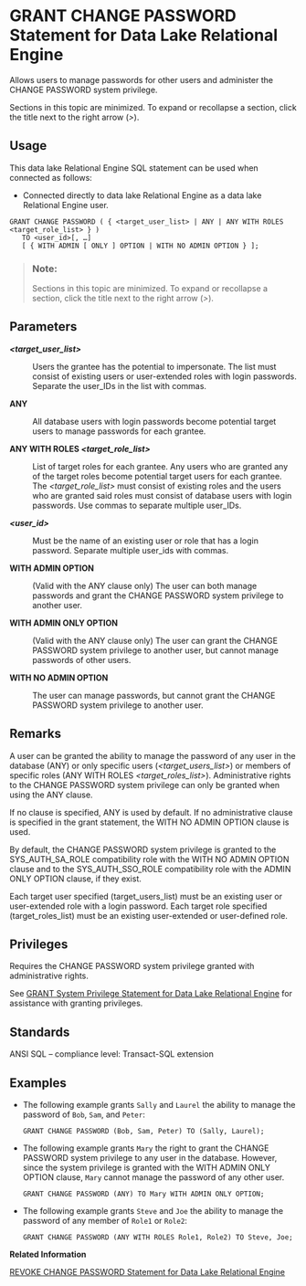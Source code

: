 <!-- loioa3e3fc8084f2101599d0afbadc8092b4 -->

# GRANT CHANGE PASSWORD Statement for Data Lake Relational Engine

Allows users to manage passwords for other users and administer the CHANGE PASSWORD system privilege.



Sections in this topic are minimized. To expand or recollapse a section, click the title next to the right arrow \(*\>*\).



<a name="loioa3e3fc8084f2101599d0afbadc8092b4__section_ovp_dvr_znb"/>

## Usage

This data lake Relational Engine SQL statement can be used when connected as follows:

-   Connected directly to data lake Relational Engine as a data lake Relational Engine user.



```
GRANT CHANGE PASSWORD ( { <target_user_list> | ANY | ANY WITH ROLES <target_role_list> } )
   TO <user_id>[, …]
   [ { WITH ADMIN [ ONLY ] OPTION | WITH NO ADMIN OPTION } ];
```



> ### Note:  
> Sections in this topic are minimized. To expand or recollapse a section, click the title next to the right arrow \(*\>*\).



<a name="loioa3e3fc8084f2101599d0afbadc8092b4__IQ_Parameters"/>

## Parameters


<dl>
<dt><b>

*<target\_user\_list\>*

</b></dt>
<dd>

Users the grantee has the potential to impersonate. The list must consist of existing users or user-extended roles with login passwords. Separate the user\_IDs in the list with commas.



</dd><dt><b>

ANY

</b></dt>
<dd>

All database users with login passwords become potential target users to manage passwords for each grantee.



</dd><dt><b>

ANY WITH ROLES *<target\_role\_list\>*

</b></dt>
<dd>

List of target roles for each grantee. Any users who are granted any of the target roles become potential target users for each grantee. The *<target\_role\_list\>* must consist of existing roles and the users who are granted said roles must consist of database users with login passwords. Use commas to separate multiple user\_IDs.



</dd><dt><b>

*<user\_id\>*

</b></dt>
<dd>

Must be the name of an existing user or role that has a login password. Separate multiple user\_ids with commas.



</dd><dt><b>

WITH ADMIN OPTION

</b></dt>
<dd>

\(Valid with the ANY clause only\) The user can both manage passwords and grant the CHANGE PASSWORD system privilege to another user.



</dd><dt><b>

WITH ADMIN ONLY OPTION

</b></dt>
<dd>

\(Valid with the ANY clause only\) The user can grant the CHANGE PASSWORD system privilege to another user, but cannot manage passwords of other users.



</dd><dt><b>

WITH NO ADMIN OPTION

</b></dt>
<dd>

The user can manage passwords, but cannot grant the CHANGE PASSWORD system privilege to another user.



</dd>
</dl>



<a name="loioa3e3fc8084f2101599d0afbadc8092b4__IQ_Usage"/>

## Remarks

A user can be granted the ability to manage the password of any user in the database \(ANY\) or only specific users \(*<target\_users\_list\>*\) or members of specific roles \(ANY WITH ROLES *<target\_roles\_list\>*\). Administrative rights to the CHANGE PASSWORD system privilege can only be granted when using the ANY clause.

If no clause is specified, ANY is used by default. If no administrative clause is specified in the grant statement, the WITH NO ADMIN OPTION clause is used.

By default, the CHANGE PASSWORD system privilege is granted to the SYS\_AUTH\_SA\_ROLE compatibility role with the WITH NO ADMIN OPTION clause and to the SYS\_AUTH\_SSO\_ROLE compatibility role with the ADMIN ONLY OPTION clause, if they exist.

Each target user specified \(target\_users\_list\) must be an existing user or user-extended role with a login password. Each target role specified \(target\_roles\_list\) must be an existing user-extended or user-defined role.



<a name="loioa3e3fc8084f2101599d0afbadc8092b4__IQ_Permissions"/>

## Privileges

Requires the CHANGE PASSWORD system privilege granted with administrative rights.

See [GRANT System Privilege Statement for Data Lake Relational Engine](grant-system-privilege-statement-for-data-lake-relational-engine-a3dfcb0.md) for assistance with granting privileges.



<a name="loioa3e3fc8084f2101599d0afbadc8092b4__IQ_Standards"/>

## Standards

ANSI SQL – compliance level: Transact-SQL extension



<a name="loioa3e3fc8084f2101599d0afbadc8092b4__IQ_Examples"/>

## Examples

-   The following example grants `Sally` and `Laurel` the ability to manage the password of `Bob`, `Sam`, and `Peter`:

    ```
    GRANT CHANGE PASSWORD (Bob, Sam, Peter) TO (Sally, Laurel);
    ```

-   The following example grants `Mary` the right to grant the CHANGE PASSWORD system privilege to any user in the database. However, since the system privilege is granted with the WITH ADMIN ONLY OPTION clause, `Mary` cannot manage the password of any other user.

    ```
    GRANT CHANGE PASSWORD (ANY) TO Mary WITH ADMIN ONLY OPTION;
    ```

-   The following example grants `Steve` and `Joe` the ability to manage the password of any member of `Role1` or `Role2`:

    ```
    GRANT CHANGE PASSWORD (ANY WITH ROLES Role1, Role2) TO Steve, Joe;
    ```


**Related Information**  


[REVOKE CHANGE PASSWORD Statement for Data Lake Relational Engine](revoke-change-password-statement-for-data-lake-relational-engine-a4277db.md "Removes the ability of a user to manage passwords and administer the system privilege.")

